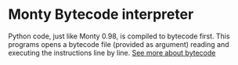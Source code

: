 # Monty Bytecode interpreter
Python code, just like Monty 0.98, is compiled to bytecode first. This programs opens a bytecode file (provided as argument) reading and executing the instructions line by line.
[See more about bytecode](https://opensource.com/article/18/4/introduction-python-bytecode)
